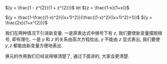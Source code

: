 
${y = \frac{1 - z^{2}}{1 + z^{2}}}$
let ${z = \frac{1-x}{1+x}}$

${y = \frac{1-\frac{(1-x)^2}{(x+1)^2}}{\frac{(1-x)^2}{(x+1)^2}+1}}$
${y = \frac{2x}{1+x^{2}}}$

我们在两种情况下引进新变量.
一是原表达式中根号下有 $z$, 我们要使新变量摆脱根号, 即有理化. 
一是 $y$ 和 $z$ 的关系由高次方程给出, $y$ 不能由 $z$ 显式表出, 我们要使 $y, z$ 都能由新变量方便地表出. 

换元的作用我们已经说得够清楚了, 通过下面讲的, 大家会更清楚.


